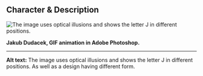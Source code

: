 ## Character & Description

 ![The image uses optical illusions and shows the letter J in different positions.](letter_j_dudacek.gif)

**Jakub Dudacek, GIF animation in Adobe Photoshop.**

 - - -

 **Alt text:** The image uses optical illusions and shows the letter J in different positions. As well as a design having different form.
